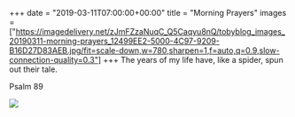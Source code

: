 +++
date = "2019-03-11T07:00:00+00:00"
title = "Morning Prayers"
images = ["https://imagedelivery.net/zJmFZzaNuqC_Q5Caqyu8nQ/tobyblog_images_20190311-morning-prayers_12499EE2-5000-4C97-9209-B16D27D83AEB.jpg/fit=scale-down,w=780,sharpen=1,f=auto,q=0.9,slow-connection-quality=0.3"]
+++
The years of my life have, like a spider, spun out their tale.

Psalm 89

![](https://imagedelivery.net/zJmFZzaNuqC_Q5Caqyu8nQ/tobyblog_images_20190311-morning-prayers_12499EE2-5000-4C97-9209-B16D27D83AEB.jpg/fit=scale-down,w=780,sharpen=1,f=auto,q=0.9,slow-connection-quality=0.3)
